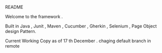 README

Welcome to the framework .

Built in Java , Junit , Maven , Cucumber , Gherkin , Selenium , Page Object design Pattern.

Current Working Copy as of 17 th December . chaging default branch in remote


